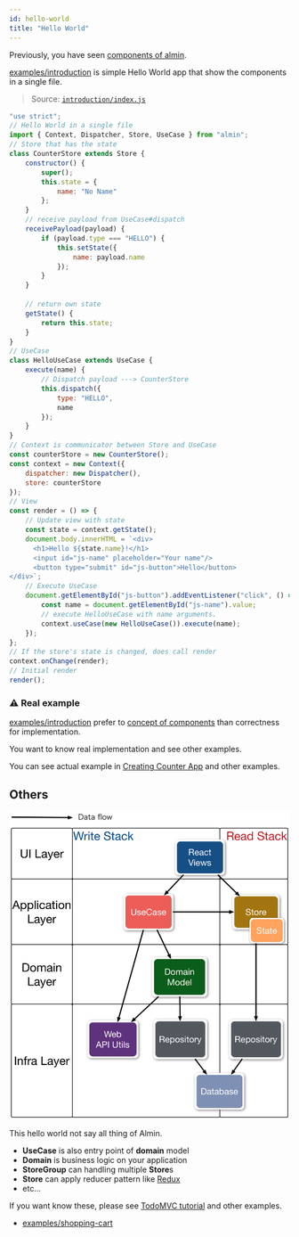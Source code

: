 ```yaml
---
id: hello-world
title: "Hello World"
---
```


Previously, you have seen [components of almin](./Components.md).

[examples/introduction](../examples/introduction) is simple Hello World app that show the components in a single file.

> Source: [`introduction/index.js`](https://github.com/almin/almin/tree/master/examples/introduction/index.js)
``` javascript
"use strict";
// Hello World in a single file
import { Context, Dispatcher, Store, UseCase } from "almin";
// Store that has the state
class CounterStore extends Store {
    constructor() {
        super();
        this.state = {
            name: "No Name"
        };
    }
    // receive payload from UseCase#dispatch
    receivePayload(payload) {
        if (payload.type === "HELLO") {
            this.setState({
                name: payload.name
            });
        }
    }

    // return own state
    getState() {
        return this.state;
    }
}
// UseCase
class HelloUseCase extends UseCase {
    execute(name) {
        // Dispatch payload ---> CounterStore
        this.dispatch({
            type: "HELLO",
            name
        });
    }
}
// Context is communicator between Store and UseCase
const counterStore = new CounterStore();
const context = new Context({
    dispatcher: new Dispatcher(),
    store: counterStore
});
// View
const render = () => {
    // Update view with state
    const state = context.getState();
    document.body.innerHTML = `<div>
      <h1>Hello ${state.name}!</h1>
      <input id="js-name" placeholder="Your name"/>
      <button type="submit" id="js-button">Hello</button>
</div>`;
    // Execute UseCase
    document.getElementById("js-button").addEventListener("click", () => {
        const name = document.getElementById("js-name").value;
        // execute HelloUseCase with name arguments.
        context.useCase(new HelloUseCase()).execute(name);
    });
};
// If the store's state is changed, does call render
context.onChange(render);
// Initial render
render();

```

### :warning: Real example

[examples/introduction](../examples/introduction) prefer to [concept of components](./Components.md) than correctness for implementation.

You want to know real implementation and see other examples.

You can see actual example in [Creating Counter App](counter/README.md) and other examples.

## Others

![Overview of almin-architecture](assets/almin-architecture.png)

This hello world not say all thing of Almin.

- **UseCase** is also entry point of **domain** model
- **Domain** is business logic on your application
- **StoreGroup** can handling multiple **Store**s
- **Store** can apply reducer pattern like [Redux](https://github.com/reactjs/redux "Redux")
- etc...

If you want know these, please see [TodoMVC tutorial](tutorial/todomvc/README.md) and other examples.

- [examples/shopping-cart](https://github.com/almin/almin/tree/master/examples/shopping-cart)
